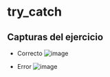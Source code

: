 # try_catch

## Capturas del ejercicio
+ Correcto
![image](https://github.com/JorgeADnro/Portafolio_de_Evidencias_DDI_GIDS4093_JLAM/assets/106614143/fe972876-02af-4cf8-b447-0aad26cae1b2)

+ Error
![image](https://github.com/JorgeADnro/Portafolio_de_Evidencias_DDI_GIDS4093_JLAM/assets/106614143/0d8e3a36-f3b5-4083-97e4-e637c2ddfb40)
